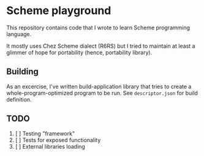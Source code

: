 # Scheme playground

This repository contains code that I wrote to learn Scheme programming language.

It mostly uses Chez Scheme dialect (R6RS) but I tried to maintain at least a glimmer of hope for portability (hence, portability library).

## Building

As an excercise, I've written build-application library that tries to create a whole-program-optimized program to be run. See `descriptor.json` for build definition.

## TODO

1. [ ] Testing "framework"
2. [ ] Tests for exposed functionality
3. [ ] External libraries loading
